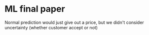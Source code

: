# ML final paper

Normal prediction would just give out a price, but we didn't consider uncertainty (whether customer accept or not)
